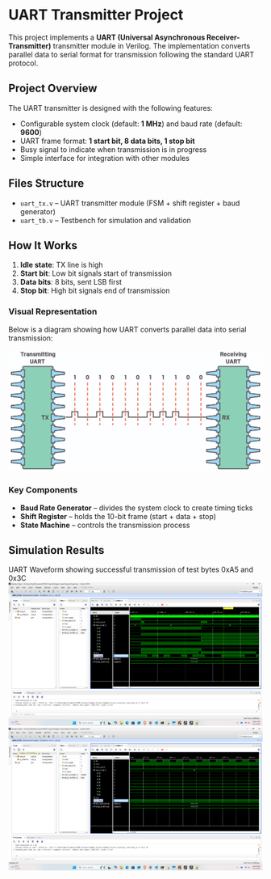 # UART Transmitter Project  

This project implements a **UART (Universal Asynchronous Receiver-Transmitter)** transmitter module in Verilog. The implementation converts parallel data to serial format for transmission following the standard UART protocol.

## Project Overview
The UART transmitter is designed with the following features:
- Configurable system clock (default: **1 MHz**) and baud rate (default: **9600**)  
- UART frame format: **1 start bit, 8 data bits, 1 stop bit**  
- Busy signal to indicate when transmission is in progress  
- Simple interface for integration with other modules  

## Files Structure  
- `uart_tx.v` – UART transmitter module (FSM + shift register + baud generator)  
- `uart_tb.v` – Testbench for simulation and validation  

## How It Works  
1. **Idle state**: TX line is high  
2. **Start bit**: Low bit signals start of transmission  
3. **Data bits**: 8 bits, sent LSB first  
4. **Stop bit**: High bit signals end of transmission  

### Visual Representation
Below is a diagram showing how UART converts parallel data into serial transmission:

![UART Transmission ](image.png)

### Key Components  
- **Baud Rate Generator** – divides the system clock to create timing ticks  
- **Shift Register** – holds the 10-bit frame (start + data + stop)  
- **State Machine** – controls the transmission process  

## Simulation Results
UART Waveform showing successful transmission of test bytes 0xA5 and 0x3C
![Showing Full Output](<Screenshot 2025-08-17 155909.png>)
![Showing Alternating Values for the UART Operation](<Screenshot 2025-08-17 160410.png>)
